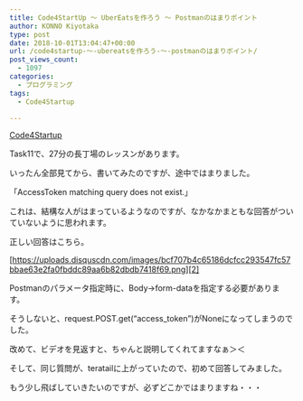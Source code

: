 ```yaml
---
title: Code4StartUp ～ UberEatsを作ろう ～ Postmanのはまりポイント
author: KONNO Kiyotaka
type: post
date: 2018-10-01T13:04:47+00:00
url: /code4startup-～-ubereatsを作ろう-～-postmanのはまりポイント/
post_views_count:
  - 1097
categories:
  - プログラミング
tags:
  - Code4Startup

---
```

[Code4Startup][1]

Task11で、27分の長丁場のレッスンがあります。

いったん全部見てから、書いてみたのですが、途中ではまりました。

「AccessToken matching query does not exist.」

これは、結構な人がはまっているようなのですが、なかなかまともな回答がついていないように思われます。

正しい回答はこちら。

[https://uploads.disquscdn.com/images/bcf707b4c65186dcfcc293547fc57bbae63e2fa0fbddc89aa6b82dbdb7418f69.png][2]

Postmanのパラメータ指定時に、Body→form-dataを指定する必要があります。

そうしないと、request.POST.get(&#8220;access_token&#8221;)がNoneになってしまうのでした。

改めて、ビデオを見返すと、ちゃんと説明してくれてますなぁ＞＜

そして、同じ質問が、teratailに上がっていたので、初めて回答してみました。



もう少し飛ばしていきたいのですが、必ずどこかではまりますね・・・

 [1]: https://code4startup.com/?ref=kiyotakakonno
 [2]: https://uploads.disquscdn.com/images/bcf707b4c65186dcfcc293547fc57bbae63e2fa0fbddc89aa6b82dbdb7418f69.png "https://uploads.disquscdn.com/images/bcf707b4c65186dcfcc293547fc57bbae63e2fa0fbddc89aa6b82dbdb7418f69.png"